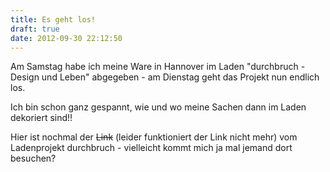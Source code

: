 ```yaml
---
title: Es geht los!
draft: true
date: 2012-09-30 22:12:50
---
```


Am Samstag habe ich meine Ware in Hannover im Laden
"durchbruch - Design und Leben" abgegeben -
am Dienstag geht das Projekt  nun endlich los.

Ich bin schon ganz gespannt, wie  und wo meine Sachen dann im Laden dekoriert sind!!

Hier ist nochmal der ~~Link~~ (leider funktioniert der Link nicht mehr) vom
Ladenprojekt durchbruch - vielleicht kommt mich ja mal jemand dort besuchen?
